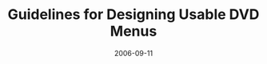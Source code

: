 ---
abstract: ''
authors:
- Thomas Költringer
- Martin Tomitsch
- Karin Kappel
- Thomas Grechenig
date: '2006-09-11'
featured: false
links:
- name: Publik
  url: https://publik.tuwien.ac.at/showentry.php?ID=140749&lang=2
publication: 'Talk: British HCI conference (HCI), London, UK; 09-11-2006 - 09-15-2006;
  in: "Proceedings of the 20th British HCI conference - HCI 2006, Vol. 2", ACM Press,
  (2006), 74 - 78'
publication_types:
- '1'
publishDate: '2006-09-11'
title: Guidelines for Designing Usable DVD Menus
url_pdf: ''
---